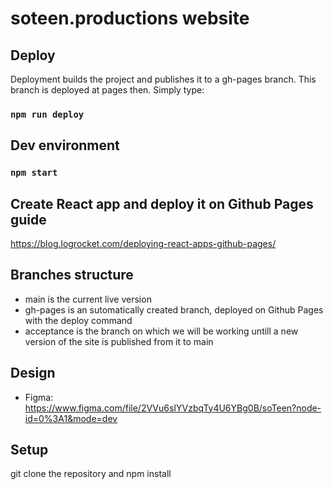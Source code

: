 <!-- # Getting Started with Create React App

This project was bootstrapped with [Create React App](https://github.com/facebook/create-react-app).

## Available Scripts

In the project directory, you can run:

### `npm start` -->

# soteen.productions website

## Deploy

Deployment builds the project and publishes it to a gh-pages branch. This branch is deployed at pages then. Simply type:

### `npm run deploy`

## Dev environment

### `npm start`

## Create React app and deploy it on Github Pages guide

https://blog.logrocket.com/deploying-react-apps-github-pages/

## Branches structure

- main is the current live version
- gh-pages is an sutomatically created branch, deployed on Github Pages with the deploy command
- acceptance is the branch on which we will be working untill a new version of the site is published from it to main

## Design

- Figma: https://www.figma.com/file/2VVu6sIYVzbqTy4U6YBg0B/soTeen?node-id=0%3A1&mode=dev

## Setup

git clone the repository and npm install
